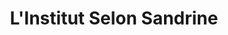 ---
title: "L'Institut Selon Sandrine"
url: /marcillac-vallon/linstitut-selon-sandrine/
shop: beauté
---